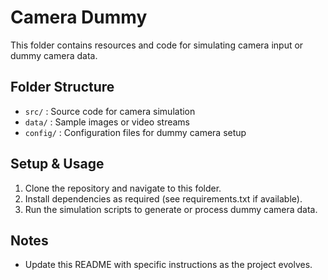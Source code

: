 # Camera Dummy

This folder contains resources and code for simulating camera input or dummy camera data.

## Folder Structure

- `src/` : Source code for camera simulation
- `data/` : Sample images or video streams
- `config/` : Configuration files for dummy camera setup

## Setup & Usage

1. Clone the repository and navigate to this folder.
2. Install dependencies as required (see requirements.txt if available).
3. Run the simulation scripts to generate or process dummy camera data.

## Notes

- Update this README with specific instructions as the project evolves.